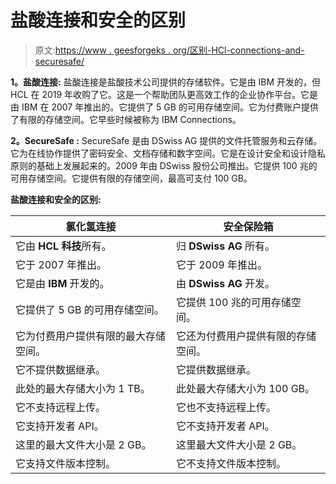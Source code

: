 # 盐酸连接和安全的区别

> 原文:[https://www . geesforgeks . org/区别-HCl-connections-and-securesafe/](https://www.geeksforgeeks.org/difference-between-hcl-connections-and-securesafe/)

**1。盐酸连接:**
盐酸连接是盐酸技术公司提供的存储软件。它是由 IBM 开发的，但 HCL 在 2019 年收购了它。这是一个帮助团队更高效工作的企业协作平台。它是由 IBM 在 2007 年推出的。它提供了 5 GB 的可用存储空间。它为付费账户提供了有限的存储空间。它早些时候被称为 IBM Connections。

**2。SecureSafe :**
SecureSafe 是由 DSwiss AG 提供的文件托管服务和云存储。它为在线协作提供了密码安全、文档存储和数字空间。它是在设计安全和设计隐私原则的基础上发展起来的。2009 年由 DSwiss 股份公司推出。它提供 100 兆的可用存储空间。它提供有限的存储空间，最高可支付 100 GB。

**盐酸连接和安全的区别:**

<center>

| 氯化氢连接 | 安全保险箱 |
| --- | --- |
| 它由 **HCL 科技**所有。 | 归 **DSwiss AG** 所有。 |
| 它于 2007 年推出。 | 它于 2009 年推出。 |
| 它是由 **IBM** 开发的。 | 由 **DSwiss AG** 开发。 |
| 它提供了 5 GB 的可用存储空间。 | 它提供 100 兆的可用存储空间。 |
| 它为付费用户提供有限的最大存储空间。 | 它还为付费用户提供有限的存储空间。 |
| 它不提供数据继承。 | 它提供数据继承。 |
| 此处的最大存储大小为 1 TB。 | 此处最大存储大小为 100 GB。 |
| 它不支持远程上传。 | 它也不支持远程上传。 |
| 它支持开发者 API。 | 它不支持开发者 API。 |
| 这里的最大文件大小是 2 GB。 | 这里最大文件大小是 2 GB。 |
| 它支持文件版本控制。 | 它不支持文件版本控制。 |

</center>